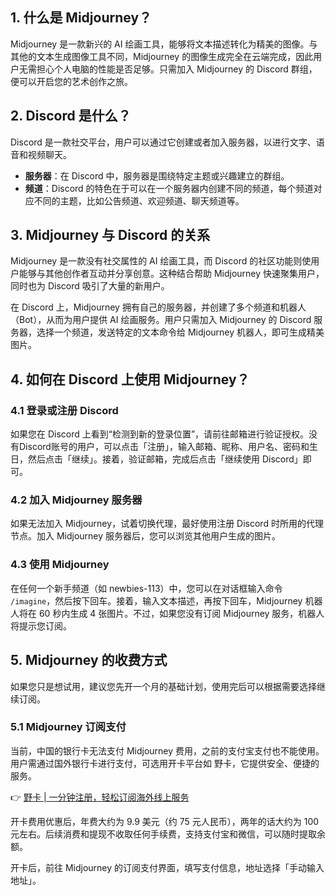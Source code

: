 ## 1. 什么是 Midjourney？

Midjourney 是一款新兴的 AI 绘画工具，能够将文本描述转化为精美的图像。与其他的文本生成图像工具不同，Midjourney 的图像生成完全在云端完成，因此用户无需担心个人电脑的性能是否足够。只需加入 Midjourney 的 Discord 群组，便可以开启您的艺术创作之旅。

## 2. Discord 是什么？

Discord 是一款社交平台，用户可以通过它创建或者加入服务器，以进行文字、语音和视频聊天。 

- **服务器**：在 Discord 中，服务器是围绕特定主题或兴趣建立的群组。
- **频道**：Discord 的特色在于可以在一个服务器内创建不同的频道，每个频道对应不同的主题，比如公告频道、欢迎频道、聊天频道等。

## 3. Midjourney 与 Discord 的关系

Midjourney 是一款没有社交属性的 AI 绘画工具，而 Discord 的社区功能则使用户能够与其他创作者互动并分享创意。这种结合帮助 Midjourney 快速聚集用户，同时也为 Discord 吸引了大量的新用户。

在 Discord 上，Midjourney 拥有自己的服务器，并创建了多个频道和机器人（Bot），从而为用户提供 AI 绘画服务。用户只需加入 Midjourney 的 Discord 服务器，选择一个频道，发送特定的文本命令给 Midjourney 机器人，即可生成精美图片。

## 4. 如何在 Discord 上使用 Midjourney？

### 4.1 登录或注册 Discord

如果您在 Discord 上看到“检测到新的登录位置”，请前往邮箱进行验证授权。没有Discord账号的用户，可以点击「注册」，输入邮箱、昵称、用户名、密码和生日，然后点击「继续」。接着，验证邮箱，完成后点击「继续使用 Discord」即可。

### 4.2 加入 Midjourney 服务器

如果无法加入 Midjourney，试着切换代理，最好使用注册 Discord 时所用的代理节点。加入 Midjourney 服务器后，您可以浏览其他用户生成的图片。

### 4.3 使用 Midjourney

在任何一个新手频道（如 newbies-113）中，您可以在对话框输入命令 `/imagine`，然后按下回车。接着，输入文本描述，再按下回车，Midjourney 机器人将在 60 秒内生成 4 张图片。不过，如果您没有订阅 Midjourney 服务，机器人将提示您订阅。

## 5. Midjourney 的收费方式

如果您只是想试用，建议您先开一个月的基础计划，使用完后可以根据需要选择继续订阅。

### 5.1 Midjourney 订阅支付

当前，中国的银行卡无法支付 Midjourney 费用，之前的支付宝支付也不能使用。用户需通过国外银行卡进行支付，可选用开卡平台如 野卡，它提供安全、便捷的服务。

👉 [野卡 | 一分钟注册，轻松订阅海外线上服务](https://bit.ly/bewildcard)

开卡费用优惠后，年费大约为 9.9 美元（约 75 元人民币），两年的话大约为 100 元左右。后续消费和提现不收取任何手续费，支持支付宝和微信，可以随时提取余额。

开卡后，前往 Midjourney 的订阅支付界面，填写支付信息，地址选择「手动输入地址」。